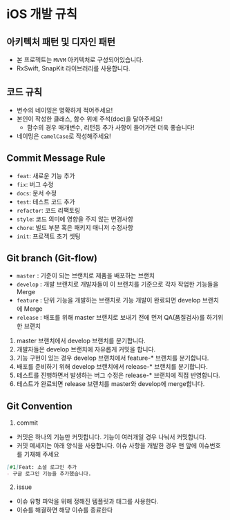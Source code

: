 # iOS 개발 규칙

## 아키텍처 패턴 및 디자인 패턴

- 본 프로젝트는 `MVVM` 아키텍처로 구성되어있습니다.
- RxSwift, SnapKit 라이브러리를 사용합니다.

## 코드 규칙

- 변수의 네이밍은 명확하게 적어주세요!
- 본인이 작성한 클래스, 함수 위에 주석(doc)을 달아주세요!
  - 함수의 경우 매개변수, 리턴등 추가 사항이 들어가면 더욱 좋습니다!
- 네이밍은 `camelCase`로 작성해주세요!

## Commit Message Rule
- `feat`: 새로운 기능 추가
- `fix`: 버그 수정
- `docs`: 문서 수정
- `test`: 테스트 코드 추가
- `refactor`: 코드 리팩토링
- `style`: 코드 의미에 영향을 주지 않는 변경사항
- `chore`: 빌드 부분 혹은 패키지 매니저 수정사항
- `init`: 프로젝트 초기 셋팅

## Git branch (Git-flow)
- `master` : 기준이 되는 브랜치로 제품을 배포하는 브랜치
- `develop` : 개발 브랜치로 개발자들이 이 브랜치를 기준으로 각자 작업한 기능들을 Merge
- `feature` : 단위 기능을 개발하는 브랜치로 기능 개발이 완료되면 develop 브랜치에 Merge
- `release` : 배포를 위해 master 브랜치로 보내기 전에 먼저 QA(품질검사)를 하기위한 브랜치

1. master 브랜치에서 develop 브랜치를 분기합니다.
2. 개발자들은 develop 브랜치에 자유롭게 커밋을 합니다.
3. 기능 구현이 있는 경우 develop 브랜치에서 feature-* 브랜치를 분기합니다.
4. 배포를 준비하기 위해 develop 브랜치에서 release-* 브랜치를 분기합니다.
5. 테스트를 진행하면서 발생하는 버그 수정은 release-* 브랜치에 직접 반영합니다.
6. 테스트가 완료되면 release 브랜치를 master와 develop에 merge합니다.

## Git Convention
1. commit
  - 커밋은 하나의 기능만 커밋합니다. 기능이 여러개일 경우 나눠서 커밋합니다.
  - 커밋 메세지는 아래 양식을 사용합니다. 이슈 사항을 개발한 경우 맨 앞에 이슈번호를 기재해 주세요
```markdown
[#1]Feat: 소셜 로그인 추가
- 구글 로그인 기능을 추가했습니다.
```

2. issue
  - 이슈 유형 파악을 위해 정해진 템플릿과 태그를 사용한다.
  - 이슈를 해결하면 해당 이슈를 종료한다
